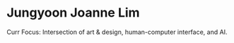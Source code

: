 # Jungyoon Joanne Lim  

Curr Focus: 
Intersection of art & design, human-computer interface, and AI.

